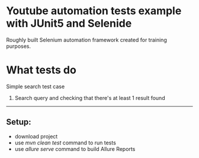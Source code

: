 # Youtube automation tests example with JUnit5 and Selenide
Roughly built Selenium automation framework created for training purposes.

# What tests do

Simple search test case
1. Search query and checking that there's at least 1 result found
- - - -

## Setup:
* download project
* use _mvn clean test_ command to run tests
* use _allure serve_ command to build Allure Reports

